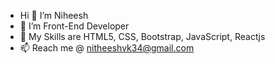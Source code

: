 - Hi 👋 I’m Niheesh
- 👀 I’m Front-End Developer
- 🌱 My Skills are HTML5, CSS, Bootstrap, JavaScript, Reactjs
- 📫 Reach me @ nitheeshvk34@gmail.com

<!---
Nith21/Nith21 is a ✨ special ✨ repository because its `README.md` (this file) appears on your GitHub profile.
You can click the Preview link to take a look at your changes.
--->
